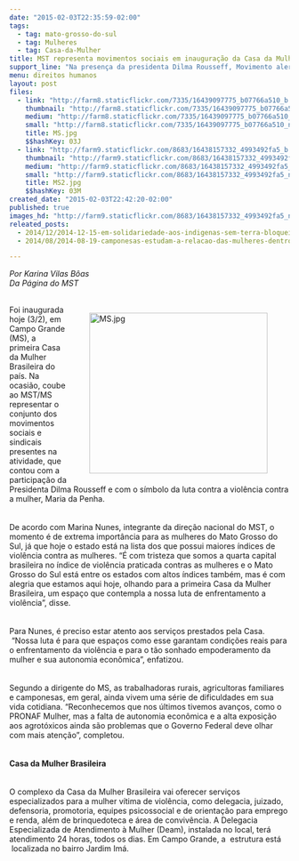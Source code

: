 ```yaml
---
date: "2015-02-03T22:35:59-02:00"
tags:
  - tag: mato-grosso-do-sul
  - tag: Mulheres
  - tag: Casa-da-Mulher
title: MST representa movimentos sociais em inauguração da Casa da Mulher Brasileira no MS
support_line: "Na presença da presidenta Dilma Rousseff, Movimento alertou para a falta autonomia econômica das camponesas e a alta exposição aos agrotóxicos . "
menu: direitos humanos
layout: post
files:
  - link: "http://farm8.staticflickr.com/7335/16439097775_b07766a510_b.jpg"
    thumbnail: "http://farm8.staticflickr.com/7335/16439097775_b07766a510_t.jpg"
    medium: "http://farm8.staticflickr.com/7335/16439097775_b07766a510_z.jpg"
    small: "http://farm8.staticflickr.com/7335/16439097775_b07766a510_n.jpg"
    title: MS.jpg
    $$hashKey: 03J
  - link: "http://farm9.staticflickr.com/8683/16438157332_4993492fa5_b.jpg"
    thumbnail: "http://farm9.staticflickr.com/8683/16438157332_4993492fa5_t.jpg"
    medium: "http://farm9.staticflickr.com/8683/16438157332_4993492fa5_z.jpg"
    small: "http://farm9.staticflickr.com/8683/16438157332_4993492fa5_n.jpg"
    title: MS2.jpg
    $$hashKey: 03M
created_date: "2015-02-03T22:42:20-02:00"
published: true
images_hd: "http://farm9.staticflickr.com/8683/16438157332_4993492fa5_n.jpg"
releated_posts:
  - 2014/12/2014-12-15-em-solidariedade-aos-indigenas-sem-terra-bloqueiam-rodovia-em-mato-grosso-do-sul.md
  - 2014/08/2014-08-19-camponesas-estudam-a-relacao-das-mulheres-dentro-e-fora-do-mst.md

---
```

<p><em>Por Karina Vilas B&ocirc;as<br />
Da P&aacute;gina do MST</em><br />
&nbsp;</p>

<figure class="image" style="float:right"><img alt="MS.jpg" height="289" src="http://farm8.staticflickr.com/7335/16439097775_b07766a510_b.jpg" width="320" />
<figcaption></figcaption>
</figure>

<p>Foi inaugurada hoje (3/2), em Campo Grande (MS), a primeira Casa da Mulher Brasileira do pa&iacute;s. Na ocasi&atilde;o, coube ao MST/MS representar o conjunto dos movimentos sociais e sindicais presentes na atividade, que contou com a participa&ccedil;&atilde;o da Presidenta Dilma Rousseff e com o s&iacute;mbolo da luta contra a viol&ecirc;ncia contra a mulher, Maria da Penha.&nbsp;<br />
<br />
<br />
De acordo com Marina Nunes, integrante da dire&ccedil;&atilde;o nacional do MST, o momento &eacute; de extrema import&acirc;ncia para as mulheres do Mato Grosso do Sul, j&aacute; que hoje o estado est&aacute; na lista dos que possui maiores &iacute;ndices de viol&ecirc;ncia contra as mulheres. &ldquo;&Eacute; com tristeza que somos a quarta capital brasileira no &iacute;ndice de viol&ecirc;ncia praticada contras as mulheres e o Mato Grosso do Sul est&aacute; entre os estados com altos &iacute;ndices tamb&eacute;m, mas &eacute; com alegria que estamos aqui hoje, olhando para a primeira Casa da Mulher Brasileira, um espa&ccedil;o que contempla a nossa luta de enfrentamento a viol&ecirc;ncia&rdquo;, disse.<br />
<br />
<br />
Para Nunes, &eacute; preciso estar atento aos servi&ccedil;os prestados pela Casa. &nbsp;&ldquo;Nossa luta &eacute; para que espa&ccedil;os como esse garantam condi&ccedil;&otilde;es reais para o enfrentamento da viol&ecirc;ncia e para o t&atilde;o sonhado empoderamento da mulher e sua autonomia econ&ocirc;mica&rdquo;, enfatizou.<br />
<br />
<br />
Segundo a dirigente do MS, as trabalhadoras rurais, agricultoras familiares e camponesas, em geral, ainda vivem uma s&eacute;rie de dificuldades em sua vida cotidiana. &ldquo;Reconhecemos que nos &uacute;ltimos tivemos avan&ccedil;os, como o PRONAF Mulher, mas a falta de autonomia econ&ocirc;mica e a alta exposi&ccedil;&atilde;o aos agrot&oacute;xicos ainda s&atilde;o problemas que o Governo Federal deve olhar com mais aten&ccedil;&atilde;o&rdquo;, completou.&nbsp;<br />
<br />
<br />
<strong>Casa da Mulher Brasileira</strong><br />
<br />
<br />
O complexo da Casa da Mulher Brasileira vai oferecer servi&ccedil;os especializados para a mulher v&iacute;tima de viol&ecirc;ncia, como delegacia, juizado, defensoria, promotoria, equipes psicossocial e de orienta&ccedil;&atilde;o para emprego e renda, al&eacute;m de brinquedoteca e &aacute;rea de conviv&ecirc;ncia. A Delegacia Especializada de Atendimento &agrave; Mulher (Deam), instalada no local, ter&aacute; atendimento 24 horas, todos os dias. Em Campo Grande, a &nbsp;estrutura est&aacute; &nbsp;localizada no bairro Jardim Im&aacute;.&nbsp;</p>

<p>&nbsp;</p>
